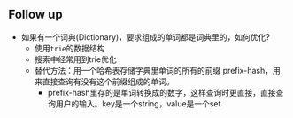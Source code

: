 ## Follow up
- 如果有一个词典(Dictionary)，要求组成的单词都是词典里的，如何优化?
    - 使用`trie`的数据结构
    - 搜索中经常用到trie优化
    - 替代方法：用一个哈希表存储字典里单词的所有的前缀 prefix-hash，用来直接查询有没有这个前缀组成的单词。
        - prefix-hash里存的是单词转换成的数字，这样查询时更直接，直接查询用户的输入。key是一个string，value是一个set

